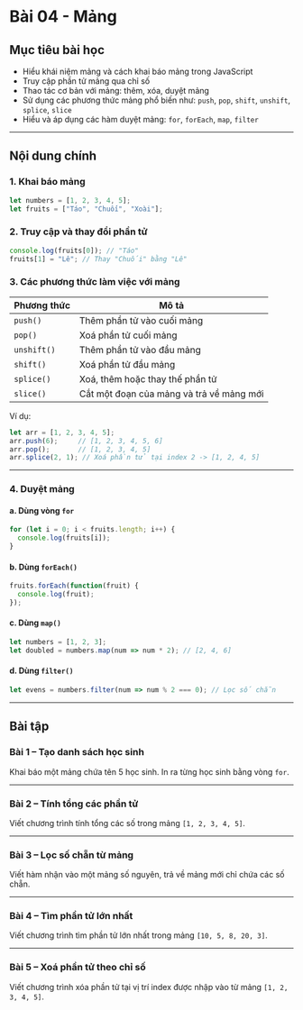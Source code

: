 ﻿# Bài 04 - Mảng

## Mục tiêu bài học

* Hiểu khái niệm mảng và cách khai báo mảng trong JavaScript
* Truy cập phần tử mảng qua chỉ số
* Thao tác cơ bản với mảng: thêm, xóa, duyệt mảng
* Sử dụng các phương thức mảng phổ biến như: `push`, `pop`, `shift`, `unshift`, `splice`, `slice`
* Hiểu và áp dụng các hàm duyệt mảng: `for`, `forEach`, `map`, `filter`

---

## Nội dung chính

### 1. Khai báo mảng

```js
let numbers = [1, 2, 3, 4, 5];
let fruits = ["Táo", "Chuối", "Xoài"];
```

### 2. Truy cập và thay đổi phần tử

```js
console.log(fruits[0]); // "Táo"
fruits[1] = "Lê"; // Thay "Chuối" bằng "Lê"
```

### 3. Các phương thức làm việc với mảng

| Phương thức | Mô tả                                    |
| ----------- | ---------------------------------------- |
| `push()`    | Thêm phần tử vào cuối mảng               |
| `pop()`     | Xoá phần tử cuối mảng                    |
| `unshift()` | Thêm phần tử vào đầu mảng                |
| `shift()`   | Xoá phần tử đầu mảng                     |
| `splice()`  | Xoá, thêm hoặc thay thế phần tử          |
| `slice()`   | Cắt một đoạn của mảng và trả về mảng mới |

Ví dụ:

```js
let arr = [1, 2, 3, 4, 5];
arr.push(6);     // [1, 2, 3, 4, 5, 6]
arr.pop();       // [1, 2, 3, 4, 5]
arr.splice(2, 1); // Xoá phần tử tại index 2 -> [1, 2, 4, 5]
```

---

### 4. Duyệt mảng

#### a. Dùng vòng `for`

```js
for (let i = 0; i < fruits.length; i++) {
  console.log(fruits[i]);
}
```

#### b. Dùng `forEach()`

```js
fruits.forEach(function(fruit) {
  console.log(fruit);
});
```

#### c. Dùng `map()`

```js
let numbers = [1, 2, 3];
let doubled = numbers.map(num => num * 2); // [2, 4, 6]
```

#### d. Dùng `filter()`

```js
let evens = numbers.filter(num => num % 2 === 0); // Lọc số chẵn
```

---

## Bài tập

### Bài 1 – Tạo danh sách học sinh

Khai báo một mảng chứa tên 5 học sinh. In ra từng học sinh bằng vòng `for`.

---

### Bài 2 – Tính tổng các phần tử

Viết chương trình tính tổng các số trong mảng `[1, 2, 3, 4, 5]`.

---

### Bài 3 – Lọc số chẵn từ mảng

Viết hàm nhận vào một mảng số nguyên, trả về mảng mới chỉ chứa các số chẵn.

---

### Bài 4 – Tìm phần tử lớn nhất

Viết chương trình tìm phần tử lớn nhất trong mảng `[10, 5, 8, 20, 3]`.

---

### Bài 5 – Xoá phần tử theo chỉ số

Viết chương trình xóa phần tử tại vị trí index được nhập vào từ mảng `[1, 2, 3, 4, 5]`.


